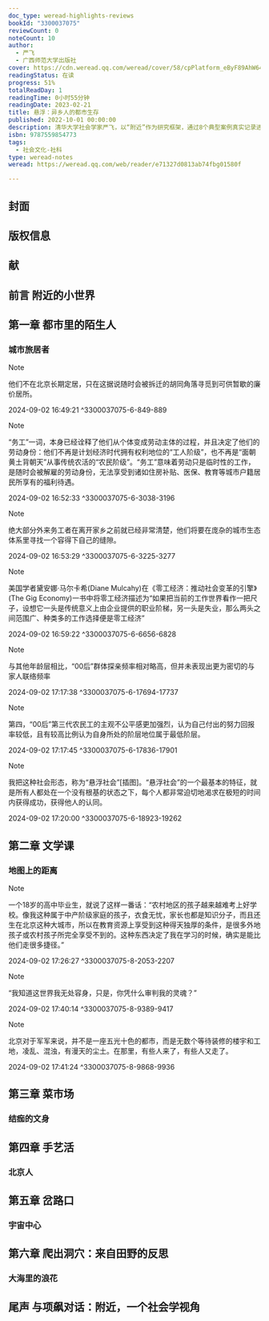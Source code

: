 ```yaml
---
doc_type: weread-highlights-reviews
bookId: "3300037075"
reviewCount: 0
noteCount: 10
author:
  - 严飞
  - 广西师范大学出版社
cover: https://cdn.weread.qq.com/weread/cover/58/cpPlatform_eByF89AhW64MutULtCCBUR/t7_cpPlatform_eByF89AhW64MutULtCCBUR.jpg
readingStatus: 在读
progress: 51%
totalReadDay: 1
readingTime: 0小时55分钟
readingDate: 2023-02-21
title: 悬浮：异乡人的都市生存
published: 2022-10-01 00:00:00
description: 清华大学社会学家严飞，以“附近”作为研究框架，通过8个典型案例真实记录进城务工人群的生存现状，穿插以社会学学者的分析与反思，呈现出一幅“悬浮社会”的现实图景。书中的被访者小区保安阿微、菜场商贩红芹姐、水电工人小傅、家政阿姨小萍等人，都是生活在作者“附近”的普通人，也可以说是我们日常生活中形形色色“身边的陌生人”的缩影。作者认为，关注身边的小世界，关注数量庞大但鲜有发声机会的进城务工人群，关注当下社会中断裂与渴望并存的“悬浮”状态，都是社会学家愿与读者共同探讨的重要问题。
isbn: 9787559854773
tags:
  - 社会文化-社科
type: weread-notes
weread: https://weread.qq.com/web/reader/e71327d0813ab74fbg01580f

---
```



## 封面

## 版权信息

## 献

## 前言 附近的小世界

## 第一章 都市里的陌生人

### 城市旅居者

> [!NOTE] 
> 他们不在北京长期定居，只在这据说随时会被拆迁的胡同角落寻觅到可供暂歇的廉价居所。
> 
> 2024-09-02 16:49:21 ^3300037075-6-849-889

> [!NOTE] 
> “务工”一词，本身已经诠释了他们从个体变成劳动主体的过程，并且决定了他们的劳动身份：他们不再是计划经济时代拥有权利地位的“工人阶级”，也不再是“面朝黄土背朝天”从事传统农活的“农民阶级”。“务工”意味着劳动只是临时性的工作，是随时会被解雇的劳动身份，无法享受到诸如住房补贴、医保、教育等城市户籍居民所享有的福利待遇。
> 
> 2024-09-02 16:52:33 ^3300037075-6-3038-3196

> [!NOTE] 
> 绝大部分外来务工者在离开家乡之前就已经非常清楚，他们将要在庞杂的城市生态体系里寻找一个容得下自己的缝隙。
> 
> 2024-09-02 16:53:29 ^3300037075-6-3225-3277

> [!NOTE] 
> 美国学者黛安娜·马尔卡希(Diane Mulcahy)在《零工经济：推动社会变革的引擎》(The Gig Economy)一书中将零工经济描述为“如果把当前的工作世界看作一把尺子，设想它一头是传统意义上由企业提供的职业阶梯，另一头是失业，那么两头之间范围广、种类多的工作选择便是零工经济”
> 
> 2024-09-02 16:59:22 ^3300037075-6-6656-6828

> [!NOTE] 
> 与其他年龄层相比，“00后”群体探亲频率相对略高，但并未表现出更为密切的与家人联络频率
> 
> 2024-09-02 17:17:38 ^3300037075-6-17694-17737

> [!NOTE] 
> 第四，“00后”第三代农民工的主观不公平感更加强烈，认为自己付出的努力回报率较低，且有较高比例认为自身所处的阶层地位属于最低阶层。
> 
> 2024-09-02 17:17:45 ^3300037075-6-17836-17901

> [!NOTE] 
> 我把这种社会形态，称为“悬浮社会”[插图]。“悬浮社会”的一个最基本的特征，就是所有人都处在一个没有根基的状态之下，每个人都非常迫切地渴求在极短的时间内获得成功，获得他人的认同。
> 
> 2024-09-02 17:20:00 ^3300037075-6-18923-19262

## 第二章 文学课

### 地图上的距离

> [!NOTE] 
> 一个18岁的高中毕业生，就说了这样一番话：“农村地区的孩子越来越难考上好学校。像我这种属于中产阶级家庭的孩子，衣食无忧，家长也都是知识分子，而且还生在北京这种大城市，所以在教育资源上享受到这种得天独厚的条件，是很多外地孩子或农村孩子所完全享受不到的。这种东西决定了我在学习的时候，确实是能比他们走很多捷径。”
> 
> 2024-09-02 17:26:27 ^3300037075-8-2053-2207

> [!NOTE] 
> “我知道这世界我无处容身，只是，你凭什么审判我的灵魂？”
> 
> 2024-09-02 17:40:14 ^3300037075-8-9389-9417

> [!NOTE] 
> 北京对于军军来说，并不是一座五光十色的都市，而是无数个等待装修的楼宇和工地，凌乱、混浊，有漫天的尘土。在那里，有些人来了，有些人又走了。
> 
> 2024-09-02 17:41:24 ^3300037075-8-9868-9936

## 第三章 菜市场

### 结痂的文身

## 第四章 手艺活

### 北京人

## 第五章 岔路口

### 宇宙中心

## 第六章 爬出洞穴：来自田野的反思

### 大海里的浪花

## 尾声 与项飙对话：附近，一个社会学视角

